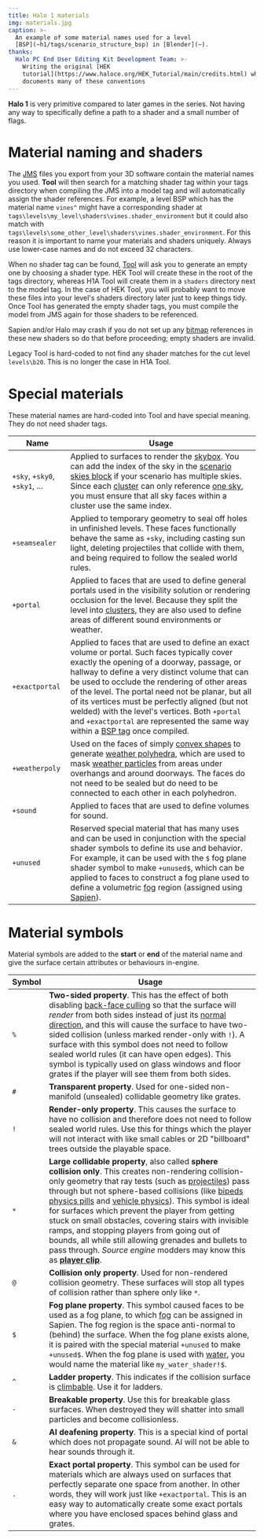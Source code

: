 ```yaml
---
title: Halo 1 materials
img: materials.jpg
caption: >-
  An example of some material names used for a level
  [BSP](~h1/tags/scenario_structure_bsp) in [Blender](~).
thanks:
  Halo PC End User Editing Kit Development Team: >-
    Writing the original [HEK
    tutorial](https://www.haloce.org/HEK_Tutorial/main/credits.html) which
    documents many of these conventions
---
```

**Halo 1** is very primitive compared to later games in the series. Not having any way to specifically define a path to a shader and a small number of flags.

# Material naming and shaders
The [JMS](~) files you export from your 3D software contain the material names you used. **Tool** will then search for a matching shader tag within your tags directory when compiling the JMS into a model tag and will automatically assign the shader references. For example, a level BSP which has the material name `vines^` might have a corresponding shader at `tags\levels\my_level\shaders\vines.shader_environment` but it could also match with `tags\levels\some_other_level\shaders\vines.shader_environment`. For this reason it is important to name your materials and shaders uniquely. Always use lower-case names and do not exceed 32 characters.

When no shader tag can be found, [Tool](~h1a-tool) will ask you to generate an empty one by choosing a shader type. HEK Tool will create these in the root of the tags directory, whereas H1A Tool will create them in a `shaders` directory next to the model tag. In the case of HEK Tool, you will probably want to move these files into your level's shaders directory later just to keep things tidy. Once Tool has generated the empty shader tags, you must compile the model from JMS again for those shaders to be referenced.

Sapien and/or Halo may crash if you do not set up any [bitmap](~h1/tags/bitmap) references in these new shaders so do that before proceeding; empty shaders are invalid.

Legacy Tool is hard-coded to not find any shader matches for the cut level `levels\b20`. This is no longer the case in H1A Tool.

# Special materials
These material names are hard-coded into Tool and have special meaning. They do not need shader tags.

| Name | Usage
|------|------
| `+sky`, `+sky0`, `+sky1`, ... | Applied to surfaces to render the [skybox](~h1/tags/sky). You can add the index of the sky in the [scenario skies block](~h1/tags/scenario#tag-field-skies) if your scenario has multiple skies. Since each [cluster](~h1/tags/scenario_structure_bsp#clusters-and-cluster-data) can only reference [one sky](~h1/tags/scenario_structure_bsp#tag-field-clusters-sky), you must ensure that all sky faces within a cluster use the same index.
| `+seamsealer` | Applied to temporary geometry to seal off holes in unfinished levels. These faces functionally behave the same as `+sky`, including casting sun light, deleting projectiles that collide with them, and being required to follow the sealed world rules.
| `+portal` | Applied to faces that are used to define general portals used in the visibility solution or rendering occlusion for the level. Because they split the level into [clusters](~h1/tags/scenario_structure_bsp#clusters-and-cluster-data), they are also used to define areas of different sound environments or weather.
| `+exactportal` | Applied to faces that are used to define an exact volume or portal. Such faces typically cover exactly the opening of a doorway, passage, or hallway to define a very distinct volume that can be used to occlude the rendering of other areas of the level. The portal need not be planar, but all of its vertices must be perfectly aligned (but not welded) with the level's vertices. Both `+portal` and `+exactportal` are represented the same way within a [BSP tag](~h1/tags/scenario_structure_bsp) once compiled.
| `+weatherpoly` | Used on the faces of simply [convex shapes](https://en.wikipedia.org/wiki/Polyhedron#Convex_polyhedra) to generate [weather polyhedra](~h1/tags/scenario_structure_bsp#weather-polyhedra), which are used to mask [weather particles](~weather_particle_system) from areas under overhangs and around doorways. The faces do not need to be sealed but do need to be connected to each other in each polyhedron.
| `+sound` | Applied to faces that are used to define volumes for sound.
| `+unused` | Reserved special material that has many uses and can be used in conjunction with the special shader symbols to define its use and behavior. For example, it can be used with the `$` fog plane shader symbol to make `+unused$`, which can be applied to faces to construct a fog plane used to define a volumetric [fog](~) region (assigned using [Sapien](~h1a-sapien)).

# Material symbols
Material symbols are added to the **start** or **end** of the material name and give the surface certain attributes or behaviours in-engine.

| Symbol | Usage
|--------|------
| `%` | **Two-sided property**. This has the effect of both disabling [back-face culling](https://en.wikipedia.org/wiki/Back-face_culling) so that the surface will _render_ from both sides instead of just its [normal direction](https://en.wikipedia.org/wiki/Normal_(geometry)), and this will cause the surface to have two-sided collision (unless marked render-only with `!`). A surface with this symbol does not need to follow sealed world rules (it can have open edges). This symbol is typically used on glass windows and floor grates if the player will see them from both sides.
| `#` | **Transparent property**. Used for one-sided non-manifold (unsealed) collidable geometry like grates.
| `!` | **Render-only property**. This causes the surface to have no collision and therefore does not need to follow sealed world rules. Use this for things which the player will not interact with like small cables or 2D "billboard" trees outside the playable space.
| `*` | **Large collidable property**, also called **sphere collision only**. This creates non-rendering collision-only geometry that ray tests (such as [projectiles](~h1/tags/object/projectile)) pass through but not sphere-based collisions (like [bipeds physics pills](~h1/tags/object/unit/biped#physics-and-autoaim-pills) and [vehicle physics](~h1/tags/physics)). This symbol is ideal for surfaces which prevent the player from getting stuck on small obstacles, covering stairs with invisible ramps, and stopping players from going out of bounds, all while still allowing grenades and bullets to pass through. _Source engine_ modders may know this as **[player clip](https://developer.valvesoftware.com/wiki/Tool_textures#Clips)**.
| `@` | **Collision only property**. Used for non-rendered collision geometry. These surfaces will stop all types of collision rather than sphere only like `*`.
| `$` | **Fog plane property**. This symbol caused faces to be used as a fog plane, to which [fog](~) can be assigned in Sapien. The fog region is the space anti-normal to (behind) the surface. When the fog plane exists alone, it is paired with the special material `+unused` to make `+unused$`. When the fog plane is used with [water](~shader_transparent_water), you would name the material like `my_water_shader!$`.
| `^` | **Ladder property**. This indicates if the collision surface is [climbable](~h1/tags/scenario_structure_bsp#tag-field-collision-bsp-surfaces-flags-climbable). Use it for ladders.
| `-` | **Breakable property**. Use this for breakable glass surfaces. When destroyed they will shatter into small particles and become collisionless.
| `&` | **AI deafening property**. This is a special kind of portal which does not propagate sound. AI will not be able to hear sounds through it.
| `.` | **Exact portal property**. This symbol can be used for materials which are always used on surfaces that perfectly separate one space from another. In other words, they will work just like `+exactportal`. This is an easy way to automatically create some exact portals where you have enclosed spaces behind glass and grates.
